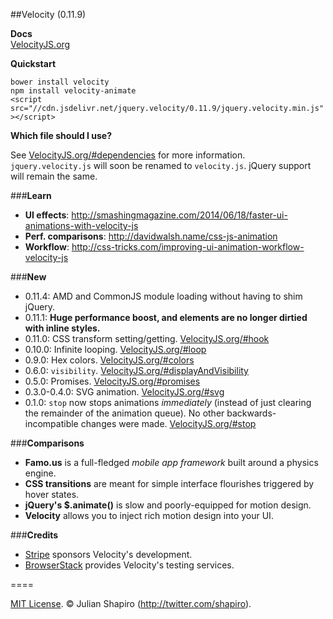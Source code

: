 ##Velocity (0.11.9)

**Docs**  
[VelocityJS.org](http://VelocityJS.org)

**Quickstart**  

`bower install velocity`  
`npm install velocity-animate`  
`<script src="//cdn.jsdelivr.net/jquery.velocity/0.11.9/jquery.velocity.min.js"></script>`

**Which file should I use?**

See [VelocityJS.org/#dependencies](http://VelocityJS.org/#dependencies) for more information. `jquery.velocity.js` will soon be renamed to `velocity.js`. jQuery support will remain the same.

###**Learn**

- **UI effects**: http://smashingmagazine.com/2014/06/18/faster-ui-animations-with-velocity-js
- **Perf. comparisons**: http://davidwalsh.name/css-js-animation
- **Workflow**: http://css-tricks.com/improving-ui-animation-workflow-velocity-js

###**New**

- 0.11.4: AMD and CommonJS module loading without having to shim jQuery.
- 0.11.1: **Huge performance boost, and elements are no longer dirtied with inline styles.**
- 0.11.0: CSS transform setting/getting. [VelocityJS.org/#hook](http://VelocityJS.org/#hook)
- 0.10.0: Infinite looping. [VelocityJS.org/#loop](http://VelocityJS.org/#loop)
- 0.9.0: Hex colors. [VelocityJS.org/#colors](http://VelocityJS.org/#colors)
- 0.6.0: `visibility`. [VelocityJS.org/#displayAndVisibility](http://VelocityJS.org/#displayAndVisibility)
- 0.5.0: Promises. [VelocityJS.org/#promises](http://VelocityJS.org/#promises)
- 0.3.0-0.4.0: SVG animation. [VelocityJS.org/#svg](http://VelocityJS.org/#svg)
- 0.1.0: `stop` now stops animations *immediately* (instead of just clearing the remainder of the animation queue). No other backwards-incompatible changes were made. [VelocityJS.org/#stop](http://VelocityJS.org/#stop)

###**Comparisons**

- **Famo.us** is a full-fledged *mobile app framework* built around a physics engine.
- **CSS transitions** are meant for simple interface flourishes triggered by hover states.
- **jQuery's $.animate()** is slow and poorly-equipped for motion design.
- **Velocity** allows you to inject rich motion design into your UI.

###**Credits**

- <a href="https://stripe.com/blog/stripe-open-source-retreat">Stripe</a> sponsors Velocity's development.
- <a href="http://browserstack.com">BrowserStack</a> provides Velocity's testing services. 

====

[MIT License](LICENSE.md). © Julian Shapiro (http://twitter.com/shapiro).
